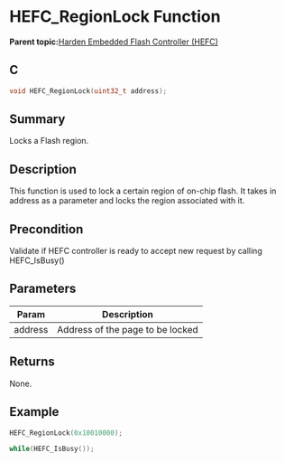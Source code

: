 # HEFC\_RegionLock Function

**Parent topic:**[Harden Embedded Flash Controller \(HEFC\)](GUID-483B2DE9-95CB-4DD4-9F85-592F15C38EFA.md)

## C

```c
void HEFC_RegionLock(uint32_t address);
```

## Summary

Locks a Flash region.

## Description

This function is used to lock a certain region of on-chip flash. It takes in address as a parameter and locks the region associated with it.

## Precondition

Validate if HEFC controller is ready to accept new request by calling HEFC\_IsBusy\(\)

## Parameters

|Param|Description|
|-----|-----------|
|address|Address of the page to be locked|

## Returns

None.

## Example

```c
HEFC_RegionLock(0x10010000);

while(HEFC_IsBusy());
```

